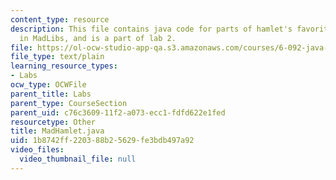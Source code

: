 ```yaml
---
content_type: resource
description: This file contains java code for parts of hamlet's favorite soliloquy,
  in MadLibs, and is a part of lab 2.
file: https://ol-ocw-studio-app-qa.s3.amazonaws.com/courses/6-092-java-preparation-for-6-170-january-iap-2006/1b8742ff220388b25629fe3bdb497a92_MadHamlet.java
file_type: text/plain
learning_resource_types:
- Labs
ocw_type: OCWFile
parent_title: Labs
parent_type: CourseSection
parent_uid: c76c3609-11f2-a073-ecc1-fdfd622e1fed
resourcetype: Other
title: MadHamlet.java
uid: 1b8742ff-2203-88b2-5629-fe3bdb497a92
video_files:
  video_thumbnail_file: null
---
```

